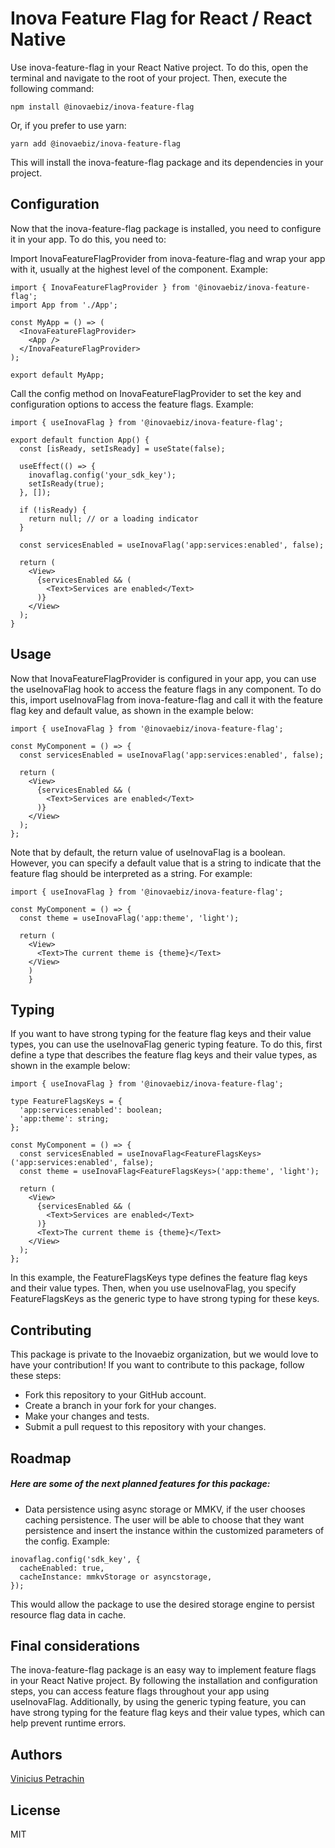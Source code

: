 # Inova Feature Flag for React / React Native

Use inova-feature-flag in your React Native project. To do this, open the terminal and navigate to the root of your project. Then, execute the following command:

```
npm install @inovaebiz/inova-feature-flag
```

Or, if you prefer to use yarn:

```
yarn add @inovaebiz/inova-feature-flag
```

This will install the inova-feature-flag package and its dependencies in your project.

## Configuration

Now that the inova-feature-flag package is installed, you need to configure it in your app. To do this, you need to:

Import InovaFeatureFlagProvider from inova-feature-flag and wrap your app with it, usually at the highest level of the component. Example:

```
import { InovaFeatureFlagProvider } from '@inovaebiz/inova-feature-flag';
import App from './App';

const MyApp = () => (
  <InovaFeatureFlagProvider>
    <App />
  </InovaFeatureFlagProvider>
);

export default MyApp;
```

Call the config method on InovaFeatureFlagProvider to set the key and configuration options to access the feature flags. Example:

```
import { useInovaFlag } from '@inovaebiz/inova-feature-flag';

export default function App() {
  const [isReady, setIsReady] = useState(false);

  useEffect(() => {
    inovaflag.config('your_sdk_key');
    setIsReady(true);
  }, []);

  if (!isReady) {
    return null; // or a loading indicator
  }

  const servicesEnabled = useInovaFlag('app:services:enabled', false);

  return (
    <View>
      {servicesEnabled && (
        <Text>Services are enabled</Text>
      )}
    </View>
  );
}
```

## Usage

Now that InovaFeatureFlagProvider is configured in your app, you can use the useInovaFlag hook to access the feature flags in any component. To do this, import useInovaFlag from inova-feature-flag and call it with the feature flag key and default value, as shown in the example below:

```
import { useInovaFlag } from '@inovaebiz/inova-feature-flag';

const MyComponent = () => {
  const servicesEnabled = useInovaFlag('app:services:enabled', false);

  return (
    <View>
      {servicesEnabled && (
        <Text>Services are enabled</Text>
      )}
    </View>
  );
};
```

Note that by default, the return value of useInovaFlag is a boolean. However, you can specify a default value that is a string to indicate that the feature flag should be interpreted as a string. For example:

```
import { useInovaFlag } from '@inovaebiz/inova-feature-flag';

const MyComponent = () => {
  const theme = useInovaFlag('app:theme', 'light');

  return (
    <View>
      <Text>The current theme is {theme}</Text>
    </View>
    )
    }
```

## Typing

If you want to have strong typing for the feature flag keys and their value types, you can use the useInovaFlag generic typing feature. To do this, first define a type that describes the feature flag keys and their value types, as shown in the example below:

```
import { useInovaFlag } from '@inovaebiz/inova-feature-flag';

type FeatureFlagsKeys = {
  'app:services:enabled': boolean;
  'app:theme': string;
};

const MyComponent = () => {
  const servicesEnabled = useInovaFlag<FeatureFlagsKeys>('app:services:enabled', false);
  const theme = useInovaFlag<FeatureFlagsKeys>('app:theme', 'light');

  return (
    <View>
      {servicesEnabled && (
        <Text>Services are enabled</Text>
      )}
      <Text>The current theme is {theme}</Text>
    </View>
  );
};
```

In this example, the FeatureFlagsKeys type defines the feature flag keys and their value types. Then, when you use useInovaFlag, you specify FeatureFlagsKeys as the generic type to have strong typing for these keys.

## Contributing

This package is private to the Inovaebiz organization, but we would love to have your contribution! If you want to contribute to this package, follow these steps:

- Fork this repository to your GitHub account.
- Create a branch in your fork for your changes.
- Make your changes and tests.
- Submit a pull request to this repository with your changes.

## Roadmap

##### Here are some of the next planned features for this package:

- Data persistence using async storage or MMKV, if the user chooses caching persistence. The user will be able to choose that they want persistence and insert the instance within the customized parameters of the config. Example:

```
inovaflag.config('sdk_key', {
  cacheEnabled: true,
  cacheInstance: mmkvStorage or asyncstorage,
});
```

This would allow the package to use the desired storage engine to persist resource flag data in cache.

## Final considerations

The inova-feature-flag package is an easy way to implement feature flags in your React Native project. By following the installation and configuration steps, you can access feature flags throughout your app using useInovaFlag. Additionally, by using the generic typing feature, you can have strong typing for the feature flag keys and their value types, which can help prevent runtime errors.

## Authors

[Vinicius Petrachin](https://github.com/viniciuspetrachin)

## License

MIT
